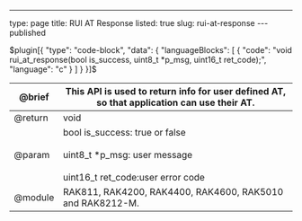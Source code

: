 ---
type: page
title: RUI AT Response
listed: true
slug: rui-at-response
---published

$plugin[{
    "type": "code-block",
    "data": {
        "languageBlocks": [
            {
                "code": "void  rui_at_response(bool is_success, uint8_t *p_msg, uint16_t ret_code);",
                "language": "c"
            }
        ]
    }
}]$

| @brief | This API is used to return info for user defined AT, so that application can use their AT. | 
| ---- | ---- | 
| @return | void | 
| @param | bool is_success: true or false<br><br>                    uint8_t *p_msg: user message<br><br>                    uint16_t ret_code:user error code | 
| @module | RAK811, RAK4200, RAK4400, RAK4600, RAK5010 and RAK8212-M. | 


